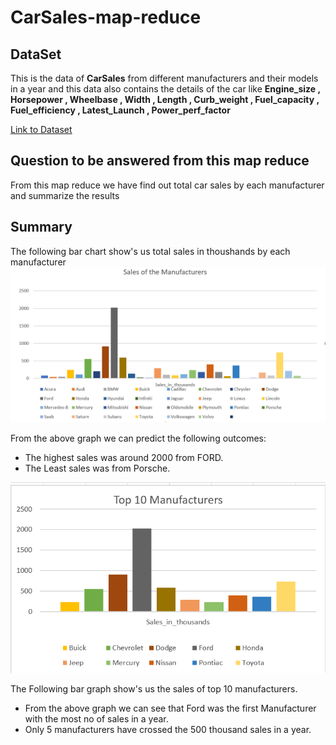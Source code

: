 # CarSales-map-reduce

## DataSet
This is the data of **CarSales** from different manufacturers and their models in a year and this data also contains the details of the car like **Engine_size , Horsepower , Wheelbase , Width , Length , Curb_weight , Fuel_capacity , Fuel_efficiency , Latest_Launch , Power_perf_factor** 

[Link to Dataset](https://www.kaggle.com/gagandeep16/car-sales)

## Question to be answered from this map reduce
From this map reduce we have find out total car sales by each manufacturer and summarize the results

## Summary
The following bar chart show's us total sales in thoushands by each manufacturer
![](Total.PNG)

From the above graph we can predict the following outcomes:
* The highest sales was around 2000 from FORD.
* The Least sales was from Porsche.


![](TOP.PNG)

The Following bar graph show's us the sales of top 10 manufacturers.
* From the above graph we can see that Ford was the first Manufacturer with the most no of sales in a year.
* Only 5 manufacturers have crossed the 500 thousand sales in a year.
